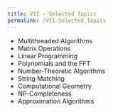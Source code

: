 ```yaml
---
title: VII - Selected Topics
permalink: /VII-Selected_Topics
---
```


- Multithreaded Algorithms
- Matrix Operations
- Linear Programming
- Polynomials and the FFT
- Number-Theoretic Algorithms
- String Matching
- Computational Geometry
- NP-Completeness
- Approximation Algorithms
